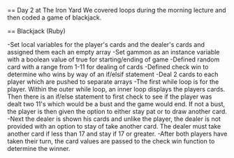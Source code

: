 == Day 2 at The Iron Yard
We covered loops during the morning lecture and then coded a game of blackjack.

== Blackjack (Ruby)

-Set local variables for the player's cards and the dealer's cards and assigned them each an empty array
-Set gammon as an instance variable with a boolean value of true for starting/ending of game
-Defined random card with a range from 1-11 for dealing of cards
-Defined check win to determine who wins by way of an if/elsif statement
-Deal 2 cards to each player which are pushed to separate arrays
-The first while loop is for the player. Within the outer while loop, an inner loop displays the players cards. Then there is an if/else statement to first check to see if the player was dealt two 11's which would be a bust and the game would end. If not a bust, the player is then given the option to either stay pat or to draw another card.
-Next the dealer is shown his cards and unlike the player, the dealer is not provided with an option to stay of take another card. The dealer must take another card if less than 17 and stay if 17 or greater.
-After both players have taken their turn, the card values are passed to the check win function to determine the winner.